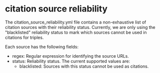 # citation source reliability

The citation_source_reliability.yml file contains a non-exhaustive list of citation sources with their reliability status. Currently, we are only using the "blacklisted" reliability status to mark which sources cannot be used in citations for triples.

Each source has the following fields:
- regex: Regular expression for identifying the source URLs.
- status: Reliability status. The current supported values are:
  - blacklisted: Sources with this status cannot be used as citations.
